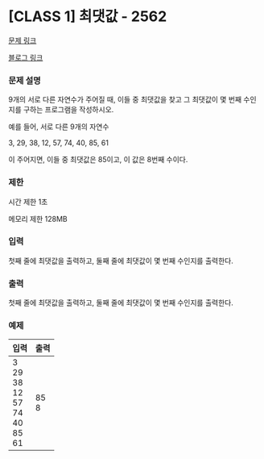 # [CLASS 1] 최댓값 - 2562

[문제 링크](https://www.acmicpc.net/problem/2562)

[블로그 링크](https://heui-yong.github.io/백준/post-백준-2562/)

### 문제 설명

<p>9개의 서로 다른 자연수가 주어질 때, 이들 중 최댓값을 찾고 그 최댓값이 몇 번째 수인지를 구하는 프로그램을 작성하시오.

예를 들어, 서로 다른 9개의 자연수

3, 29, 38, 12, 57, 74, 40, 85, 61

이 주어지면, 이들 중 최댓값은 85이고, 이 값은 8번째 수이다.</p>

### 제한

 <p>시간 제한 1초</p>
 <p>메모리 제한 128MB</p>

### 입력 

 <p>첫째 줄에 최댓값을 출력하고, 둘째 줄에 최댓값이 몇 번째 수인지를 출력한다.</p>

### 출력 

 <p>첫째 줄에 최댓값을 출력하고, 둘째 줄에 최댓값이 몇 번째 수인지를 출력한다.</p>

### 예제 
| 입력          | 출력    |
|:-------------|:-------|
|3</br>29</br>38</br>12</br>57</br>74</br>40</br>85</br>61    | 85</br>8      |